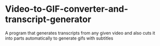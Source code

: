# Video-to-GIF-converter-and-transcript-generator
 A program that generates transcripts from any given video and also cuts it into parts automatically to generate gifs with subtitles
